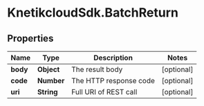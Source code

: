 # KnetikcloudSdk.BatchReturn

## Properties
Name | Type | Description | Notes
------------ | ------------- | ------------- | -------------
**body** | **Object** | The result body | [optional] 
**code** | **Number** | The HTTP response code | [optional] 
**uri** | **String** | Full URI of REST call | [optional] 


